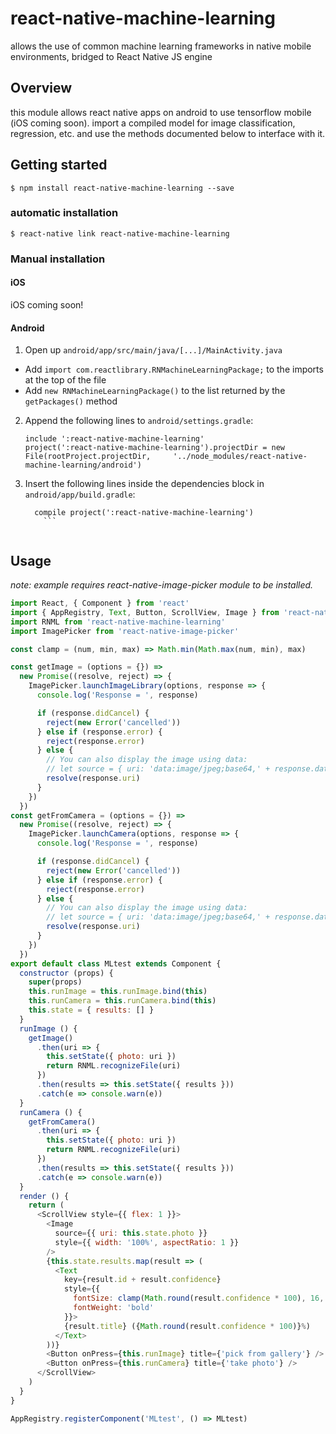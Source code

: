 # react-native-machine-learning

allows the use of common machine learning frameworks in native mobile environments, bridged to React Native JS engine

## Overview
this module allows react native apps on android to use tensorflow mobile (iOS coming soon). import a compiled model for image classification, regression, etc. and use the methods documented below to interface with it.


## Getting started

`$ npm install react-native-machine-learning --save`

### automatic installation

`$ react-native link react-native-machine-learning`

### Manual installation


#### iOS

iOS coming soon!
<!--
1. In XCode, in the project navigator, right click `Libraries` ➜ `Add Files to [your project's name]`
2. Go to `node_modules` ➜ `react-native-machine-learning` and add `RNMachineLearning.xcodeproj`
3. In XCode, in the project navigator, select your project. Add `libRNMachineLearning.a` to your project's `Build Phases` ➜ `Link Binary With Libraries`
4. Run your project (`Cmd+R`)<
-->

#### Android

1. Open up `android/app/src/main/java/[...]/MainActivity.java`
  - Add `import com.reactlibrary.RNMachineLearningPackage;` to the imports at the top of the file
  - Add `new RNMachineLearningPackage()` to the list returned by the `getPackages()` method
2. Append the following lines to `android/settings.gradle`:
  	```
  	include ':react-native-machine-learning'
  	project(':react-native-machine-learning').projectDir = new File(rootProject.projectDir, 	'../node_modules/react-native-machine-learning/android')
  	```
3. Insert the following lines inside the dependencies block in `android/app/build.gradle`:
  	```
      compile project(':react-native-machine-learning')
		```


## Usage

*note: example requires react-native-image-picker module to be installed.*

```javascript
import React, { Component } from 'react'
import { AppRegistry, Text, Button, ScrollView, Image } from 'react-native'
import RNML from 'react-native-machine-learning'
import ImagePicker from 'react-native-image-picker'

const clamp = (num, min, max) => Math.min(Math.max(num, min), max)

const getImage = (options = {}) =>
  new Promise((resolve, reject) => {
    ImagePicker.launchImageLibrary(options, response => {
      console.log('Response = ', response)

      if (response.didCancel) {
        reject(new Error('cancelled'))
      } else if (response.error) {
        reject(response.error)
      } else {
        // You can also display the image using data:
        // let source = { uri: 'data:image/jpeg;base64,' + response.data };
        resolve(response.uri)
      }
    })
  })
const getFromCamera = (options = {}) =>
  new Promise((resolve, reject) => {
    ImagePicker.launchCamera(options, response => {
      console.log('Response = ', response)

      if (response.didCancel) {
        reject(new Error('cancelled'))
      } else if (response.error) {
        reject(response.error)
      } else {
        // You can also display the image using data:
        // let source = { uri: 'data:image/jpeg;base64,' + response.data };
        resolve(response.uri)
      }
    })
  })
export default class MLtest extends Component {
  constructor (props) {
    super(props)
    this.runImage = this.runImage.bind(this)
    this.runCamera = this.runCamera.bind(this)
    this.state = { results: [] }
  }
  runImage () {
    getImage()
      .then(uri => {
        this.setState({ photo: uri })
        return RNML.recognizeFile(uri)
      })
      .then(results => this.setState({ results }))
      .catch(e => console.warn(e))
  }
  runCamera () {
    getFromCamera()
      .then(uri => {
        this.setState({ photo: uri })
        return RNML.recognizeFile(uri)
      })
      .then(results => this.setState({ results }))
      .catch(e => console.warn(e))
  }
  render () {
    return (
      <ScrollView style={{ flex: 1 }}>
        <Image
          source={{ uri: this.state.photo }}
          style={{ width: '100%', aspectRatio: 1 }}
        />
        {this.state.results.map(result => (
          <Text
            key={result.id + result.confidence}
            style={{
              fontSize: clamp(Math.round(result.confidence * 100), 16, 100),
              fontWeight: 'bold'
            }}>
            {result.title} ({Math.round(result.confidence * 100)}%)
          </Text>
        ))}
        <Button onPress={this.runImage} title={'pick from gallery'} />
        <Button onPress={this.runCamera} title={'take photo'} />
      </ScrollView>
    )
  }
}

AppRegistry.registerComponent('MLtest', () => MLtest)


```
